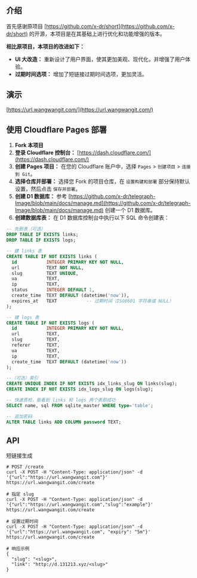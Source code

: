 ## 介绍

首先感谢原项目 [https://github.com/x-dr/short](https://github.com/x-dr/short) 的开源，本项目是在其基础上进行优化和功能增强的版本。

**相比原项目，本项目的改进如下：**

*   **UI 大改造：** 重新设计了用户界面，使其更加美观、现代化，并增强了用户体验。
*   **过期时间选项：** 增加了短链接过期时间选项，更加灵活。

## 演示
[https://url.wangwangit.com/](https://url.wangwangit.com/)

## 使用 Cloudflare Pages 部署

1.  **Fork 本项目**
2.  **登录 Cloudflare 控制台：** [https://dash.cloudflare.com/](https://dash.cloudflare.com/)
3.  **创建 Pages 项目：** 在您的 Cloudflare 账户中，选择 `Pages` > `创建项目` > `连接到 Git`。
4.  **选择仓库并部署：** 选择您 Fork 的项目仓库，在 `设置构建和部署` 部分保持默认设置，然后点击 `保存并部署`。
5.  **创建 D1 数据库：** 参考 [https://github.com/x-dr/telegraph-Image/blob/main/docs/manage.md](https://github.com/x-dr/telegraph-Image/blob/main/docs/manage.md) 创建一个 D1 数据库。
6.  **创建数据库表：** 在 D1 数据库控制台中执行以下 SQL 命令创建表：
```sql
-- 先删表（可选）
DROP TABLE IF EXISTS links;
DROP TABLE IF EXISTS logs;

-- 建 links 表
CREATE TABLE IF NOT EXISTS links (
  id           INTEGER PRIMARY KEY NOT NULL,
  url          TEXT NOT NULL,
  slug         TEXT UNIQUE,
  ua           TEXT,
  ip           TEXT,
  status       INTEGER DEFAULT 1,
  create_time  TEXT DEFAULT (datetime('now')),
  expires_at   TEXT           -- 过期时间（ISO8601 字符串或 NULL）
);

-- 建 logs 表
CREATE TABLE IF NOT EXISTS logs (
  id           INTEGER PRIMARY KEY NOT NULL,
  url          TEXT,
  slug         TEXT,
  referer      TEXT,
  ua           TEXT,
  ip           TEXT,
  create_time  TEXT DEFAULT (datetime('now'))
);

--（可选）索引
CREATE UNIQUE INDEX IF NOT EXISTS idx_links_slug ON links(slug);
CREATE INDEX IF NOT EXISTS idx_logs_slug ON logs(slug);

-- 快速质检，能看到 links 和 logs 两个表即成功
SELECT name, sql FROM sqlite_master WHERE type='table';

-- 追加密码
ALTER TABLE links ADD COLUMN password TEXT;
```

## API
短链接生成
```
# POST /create
curl -X POST -H "Content-Type: application/json" -d '{"url":"https://url.wangwangit.com"}' https://url.wangwangit.com/create

# 指定 slug
curl -X POST -H "Content-Type: application/json" -d '{"url":"https://url.wangwangit.com","slug":"example"}' https://url.wangwangit.com/create

# 设置过期时间
curl -X POST -H "Content-Type: application/json" -d '{"url":"https://url.wangwangit.com", "expiry": "5m"}' https://url.wangwangit.com/create

# 响应示例
{
  "slug": "<slug>",
  "link": "http://d.131213.xyz/<slug>"
}
```
